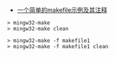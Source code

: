 - [一个简单的makefile示例及其注释](https://www.cnblogs.com/sld666666/archive/2010/04/08/1707789.html)

```
> mingw32-make
> mingw32-make clean
```

```
> mingw32-make -f makefile1
> mingw32-make -f makefile1 clean
```